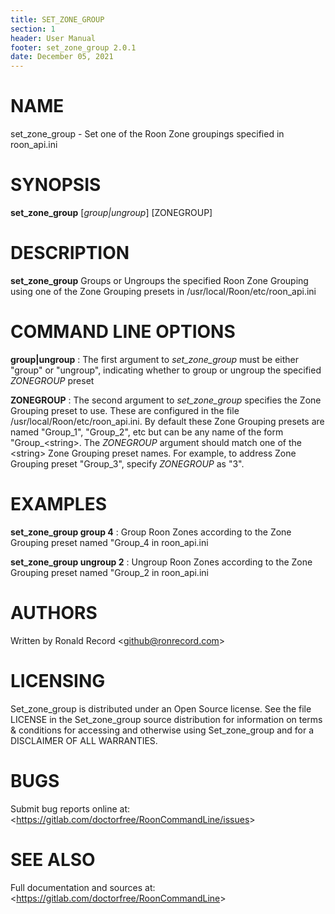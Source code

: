 ```yaml
---
title: SET_ZONE_GROUP
section: 1
header: User Manual
footer: set_zone_group 2.0.1
date: December 05, 2021
---
```

# NAME
set_zone_group - Set one of the Roon Zone groupings specified in roon_api.ini

# SYNOPSIS
**set_zone_group** [*group|ungroup*] [ZONEGROUP]

# DESCRIPTION
**set_zone_group** Groups or Ungroups the specified Roon Zone Grouping using one of the Zone Grouping presets in /usr/local/Roon/etc/roon_api.ini

# COMMAND LINE OPTIONS
**group|ungroup**
: The first argument to *set_zone_group* must be either "group" or "ungroup", indicating whether to group or ungroup the specified *ZONEGROUP* preset

**ZONEGROUP**
: The second argument to *set_zone_group* specifies the Zone Grouping preset to use. These are configured in the file /usr/local/Roon/etc/roon_api.ini. By default these Zone Grouping presets are named "Group_1", "Group_2", etc but can be any name of the form "Group_&lt;string&gt;. The *ZONEGROUP* argument should match one of the &lt;string&gt; Zone Grouping preset names. For example, to address Zone Grouping preset "Group_3", specify *ZONEGROUP* as "3".

# EXAMPLES
**set_zone_group group 4**
: Group Roon Zones according to the Zone Grouping preset named "Group_4 in roon_api.ini

**set_zone_group ungroup 2**
: Ungroup Roon Zones according to the Zone Grouping preset named "Group_2 in roon_api.ini

# AUTHORS
Written by Ronald Record &lt;github@ronrecord.com&gt;

# LICENSING
Set_zone_group is distributed under an Open Source license.
See the file LICENSE in the Set_zone_group source distribution
for information on terms &amp; conditions for accessing and
otherwise using Set_zone_group and for a DISCLAIMER OF ALL WARRANTIES.

# BUGS
Submit bug reports online at: &lt;https://gitlab.com/doctorfree/RoonCommandLine/issues&gt;

# SEE ALSO
Full documentation and sources at: &lt;https://gitlab.com/doctorfree/RoonCommandLine&gt;

